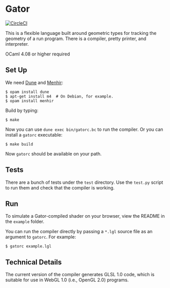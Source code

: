 Gator
=====

[![CircleCI](https://circleci.com/gh/cucapra/linguine.svg?style=svg)](https://circleci.com/gh/cucapra/linguine)


This is a flexible language built around geometric types for tracking the geometry of a run program.
There is a compiler, pretty printer, and interpreter.

OCaml 4.08 or higher required


Set Up
------

We need [Dune][] and [Menhir][]:

    $ opam install dune
    $ apt-get install m4  # On Debian, for example.
    $ opam install menhir

Build by typing:

    $ make

Now you can use `dune exec bin/gatorc.bc` to run the compiler.
Or you can install a `gatorc` executable:

    $ make build

Now `gatorc` should be available on your path.

[dune]: https://github.com/ocaml/dune
[menhir]: http://gallium.inria.fr/~fpottier/menhir/

Tests
-----

There are a bunch of tests under the `test` directory.
Use the `test.py` script to run them and check that the compiler is working.

Run
---

To simulate a Gator-compiled shader on your browser, view the README in the `example` folder.

You can run the compiler directly by passing a `*.lgl` source file as an argument to `gatorc`.
For example:

    $ gatorc example.lgl

Technical Details
-----------------

The current version of the compiler generates GLSL 1.0 code, which is suitable for use in WebGL 1.0 (i.e., OpenGL 2.0) programs.
